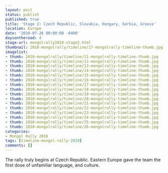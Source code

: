 ```yaml
---
layout: post
status: publish
published: true
title: 'Stage 2: Czech Republic, Slovakia, Hungary, Serbia, Greece'
location: Europe
date: '2010-07-26 00:00:00 -0400'
daysontheroad: 4
stage-url: mongolrally2010-stage2.html
thumbnail: 2010-mongolrally/timeline/17-mongolrally-timeline-thumb.jpg
imagelist:
- thumb: 2010-mongolrally/timeline/11-mongolrally-timeline-thumb.jpg
- thumb: 2010-mongolrally/timeline/12-mongolrally-timeline-thumb.jpg
- thumb: 2010-mongolrally/timeline/13-mongolrally-timeline-thumb.jpg
- thumb: 2010-mongolrally/timeline/14-mongolrally-timeline-thumb.jpg
- thumb: 2010-mongolrally/timeline/15-mongolrally-timeline-thumb.jpg
- thumb: 2010-mongolrally/timeline/16-mongolrally-timeline-thumb.jpg
- thumb: 2010-mongolrally/timeline/17-mongolrally-timeline-thumb.jpg
- thumb: 2010-mongolrally/timeline/18-mongolrally-timeline-thumb.jpg
- thumb: 2010-mongolrally/timeline/19-mongolrally-timeline-thumb.jpg
- thumb: 2010-mongolrally/timeline/20-mongolrally-timeline-thumb.jpg
- thumb: 2010-mongolrally/timeline/21-mongolrally-timeline-thumb.jpg
- thumb: 2010-mongolrally/timeline/22-mongolrally-timeline-thumb.jpg
- thumb: 2010-mongolrally/timeline/23-mongolrally-timeline-thumb.jpg
- thumb: 2010-mongolrally/timeline/24-mongolrally-timeline-thumb.jpg
- thumb: 2010-mongolrally/timeline/25-mongolrally-timeline-thumb.jpg
- thumb: 2010-mongolrally/timeline/26-mongolrally-timeline-thumb.jpg
categories:
- Mongol Rally 2010
tags: [timeline-mongol-rally-2010]
comments: []
---
```

The rally truly begins at Czech Republic. Eastern Europe gave the team the first dose of unfamiliar language, and culture.
